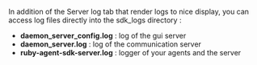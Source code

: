 
In addition of the Server log tab that render logs to nice display, you can access log files directly into the sdk_logs directory :

* **daemon\_server\_config.log**  : log of the gui server
* **daemon_server.log** : log of the communication server
* **ruby-agent-sdk-server.log** : logger of your agents and the server
